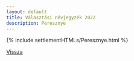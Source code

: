 ```yaml
---
layout: default
title: Választási névjegyzék 2022
description: Peresznye
---
```


{% include settlementHTMLs/Peresznye.html %}

[Vissza](./)
